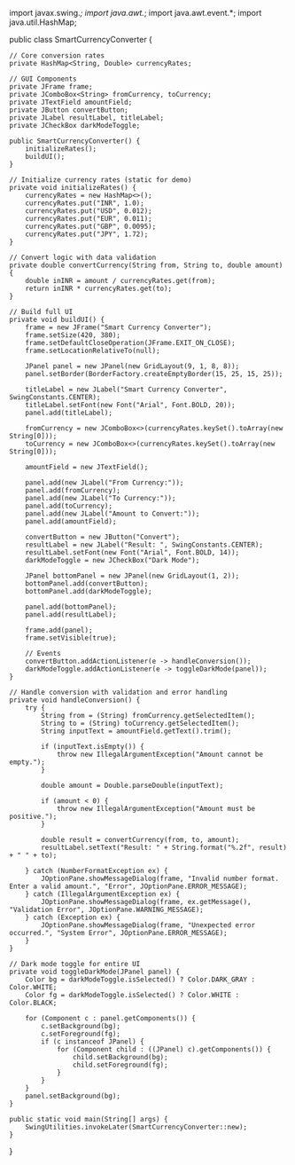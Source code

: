 import javax.swing.*;
import java.awt.*;
import java.awt.event.*;
import java.util.HashMap;

public class SmartCurrencyConverter {

    // Core conversion rates
    private HashMap<String, Double> currencyRates;

    // GUI Components
    private JFrame frame;
    private JComboBox<String> fromCurrency, toCurrency;
    private JTextField amountField;
    private JButton convertButton;
    private JLabel resultLabel, titleLabel;
    private JCheckBox darkModeToggle;

    public SmartCurrencyConverter() {
        initializeRates();
        buildUI();
    }

    // Initialize currency rates (static for demo)
    private void initializeRates() {
        currencyRates = new HashMap<>();
        currencyRates.put("INR", 1.0);
        currencyRates.put("USD", 0.012);
        currencyRates.put("EUR", 0.011);
        currencyRates.put("GBP", 0.0095);
        currencyRates.put("JPY", 1.72);
    }

    // Convert logic with data validation
    private double convertCurrency(String from, String to, double amount) {
        double inINR = amount / currencyRates.get(from);
        return inINR * currencyRates.get(to);
    }

    // Build full UI
    private void buildUI() {
        frame = new JFrame("Smart Currency Converter");
        frame.setSize(420, 380);
        frame.setDefaultCloseOperation(JFrame.EXIT_ON_CLOSE);
        frame.setLocationRelativeTo(null);

        JPanel panel = new JPanel(new GridLayout(9, 1, 8, 8));
        panel.setBorder(BorderFactory.createEmptyBorder(15, 25, 15, 25));

        titleLabel = new JLabel("Smart Currency Converter", SwingConstants.CENTER);
        titleLabel.setFont(new Font("Arial", Font.BOLD, 20));
        panel.add(titleLabel);

        fromCurrency = new JComboBox<>(currencyRates.keySet().toArray(new String[0]));
        toCurrency = new JComboBox<>(currencyRates.keySet().toArray(new String[0]));

        amountField = new JTextField();

        panel.add(new JLabel("From Currency:"));
        panel.add(fromCurrency);
        panel.add(new JLabel("To Currency:"));
        panel.add(toCurrency);
        panel.add(new JLabel("Amount to Convert:"));
        panel.add(amountField);

        convertButton = new JButton("Convert");
        resultLabel = new JLabel("Result: ", SwingConstants.CENTER);
        resultLabel.setFont(new Font("Arial", Font.BOLD, 14));
        darkModeToggle = new JCheckBox("Dark Mode");

        JPanel bottomPanel = new JPanel(new GridLayout(1, 2));
        bottomPanel.add(convertButton);
        bottomPanel.add(darkModeToggle);

        panel.add(bottomPanel);
        panel.add(resultLabel);

        frame.add(panel);
        frame.setVisible(true);

        // Events
        convertButton.addActionListener(e -> handleConversion());
        darkModeToggle.addActionListener(e -> toggleDarkMode(panel));
    }

    // Handle conversion with validation and error handling
    private void handleConversion() {
        try {
            String from = (String) fromCurrency.getSelectedItem();
            String to = (String) toCurrency.getSelectedItem();
            String inputText = amountField.getText().trim();

            if (inputText.isEmpty()) {
                throw new IllegalArgumentException("Amount cannot be empty.");
            }

            double amount = Double.parseDouble(inputText);

            if (amount < 0) {
                throw new IllegalArgumentException("Amount must be positive.");
            }

            double result = convertCurrency(from, to, amount);
            resultLabel.setText("Result: " + String.format("%.2f", result) + " " + to);

        } catch (NumberFormatException ex) {
            JOptionPane.showMessageDialog(frame, "Invalid number format. Enter a valid amount.", "Error", JOptionPane.ERROR_MESSAGE);
        } catch (IllegalArgumentException ex) {
            JOptionPane.showMessageDialog(frame, ex.getMessage(), "Validation Error", JOptionPane.WARNING_MESSAGE);
        } catch (Exception ex) {
            JOptionPane.showMessageDialog(frame, "Unexpected error occurred.", "System Error", JOptionPane.ERROR_MESSAGE);
        }
    }

    // Dark mode toggle for entire UI
    private void toggleDarkMode(JPanel panel) {
        Color bg = darkModeToggle.isSelected() ? Color.DARK_GRAY : Color.WHITE;
        Color fg = darkModeToggle.isSelected() ? Color.WHITE : Color.BLACK;

        for (Component c : panel.getComponents()) {
            c.setBackground(bg);
            c.setForeground(fg);
            if (c instanceof JPanel) {
                for (Component child : ((JPanel) c).getComponents()) {
                    child.setBackground(bg);
                    child.setForeground(fg);
                }
            }
        }
        panel.setBackground(bg);
    }

    public static void main(String[] args) {
        SwingUtilities.invokeLater(SmartCurrencyConverter::new);
    }
}
